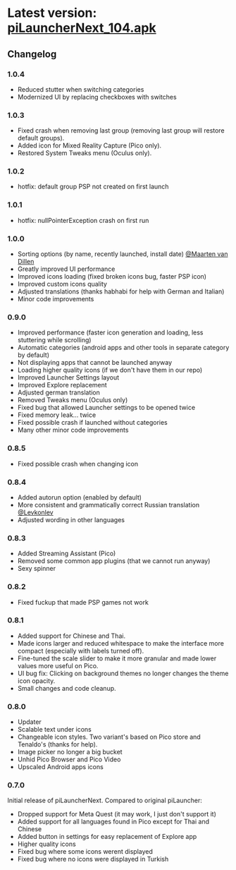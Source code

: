 # Latest version: [piLauncherNext_104.apk](https://github.com/Veticia/binaries/raw/main/releases/piLauncherNext_104.apk)

## Changelog
### 1.0.4
- Reduced stutter when switching categories
- Modernized UI by replacing checkboxes with switches

### 1.0.3
- Fixed crash when removing last group (removing last group will restore default groups).
- Added icon for Mixed Reality Capture (Pico only).
- Restored System Tweaks menu (Oculus only).

### 1.0.2
- hotfix: default group PSP not created on first launch

### 1.0.1
- hotfix: nullPointerException crash on first run

### 1.0.0
- Sorting options (by name, recently launched, install date) [@Maarten van Dillen](https://github.com/maartenvandillen/)
- Greatly improved UI performance
- Improved icons loading (fixed broken icons bug, faster PSP icon)
- Improved custom icons quality
- Adjusted translations (thanks habhabi for help with German and Italian)
- Minor code improvements

### 0.9.0
- Improved performance (faster icon generation and loading, less stuttering while scrolling)
- Automatic categories (android apps and other tools in separate category by default)
- Not displaying apps that cannot be launched anyway
- Loading higher quality icons (if we don't have them in our repo)
- Improved Launcher Settings layout
- Improved Explore replacement
- Adjusted german translation
- Removed Tweaks menu (Oculus only)
- Fixed bug that allowed Launcher settings to be opened twice
- Fixed memory leak... twice
- Fixed possible crash if launched without categories
- Many other minor code improvements

### 0.8.5
- Fixed possible crash when changing icon

### 0.8.4
- Added autorun option (enabled by default)
- More consistent and grammatically correct Russian translation [@Levkonlev](https://github.com/Levkonlev)
- Adjusted wording in other languages

### 0.8.3
- Added Streaming Assistant (Pico)
- Removed some common app plugins (that we cannot run anyway)
- Sexy spinner

### 0.8.2
- Fixed fuckup that made PSP games not work

### 0.8.1
- Added support for Chinese and Thai.
- Made icons larger and reduced whitespace to make the interface more compact (especially with labels turned off).
- Fine-tuned the scale slider to make it more granular and made lower values more useful on Pico.
- UI bug fix: Clicking on background themes no longer changes the theme icon opacity.
- Small changes and code cleanup.

### 0.8.0
- Updater
- Scalable text under icons
- Changeable icon styles. Two variant's based on Pico store and Tenaldo's (thanks for help).
- Image picker no longer a big bucket
- Unhid Pico Browser and Pico Video
- Upscaled Android apps icons

### 0.7.0
Initial release of piLauncherNext. Compared to original piLauncher:
- Dropped support for Meta Quest (it may work, I just don't support it)
- Added support for all languages found in Pico except for Thai and Chinese
- Added button in settings for easy replacement of Explore app
- Higher quality icons
- Fixed bug where some icons werent displayed
- Fixed bug where no icons were displayed in Turkish
